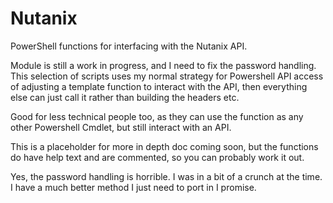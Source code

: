 # Nutanix
PowerShell functions for interfacing with the Nutanix API.

Module is still a work in progress, and I need to fix the password handling.
This selection of scripts uses my normal strategy for Powershell API access of adjusting a template function to interact with the API, 
then everything else can just call it rather than building the headers etc. 

Good for less technical people too, as they can use the function as any other Powershell Cmdlet, but still interact with an API.

This is a placeholder for more in depth doc coming soon, but the functions do have help text and are commented, so you can probably work it out.

Yes, the password handling is horrible. I was in a bit of a crunch at the time. I have a much better method I just need to port in I promise.
